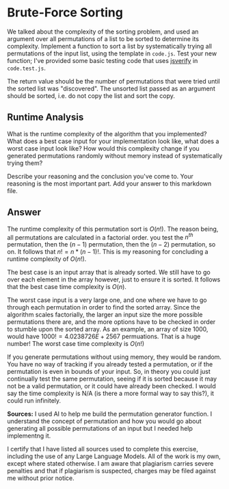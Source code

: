 # Brute-Force Sorting

We talked about the complexity of the sorting problem, and used an argument over
all permutations of a list to be sorted to determine its complexity. Implement
a function to sort a list by systematically trying all permutations of the input
list, using the template in `code.js`. Test your new function; I've provided
some basic testing code that uses [jsverify](https://jsverify.github.io/) in
`code.test.js`.

The return value should be the number of permutations that were tried until the
sorted list was "discovered". The unsorted list passed as an argument should be
sorted, i.e. do not copy the list and sort the copy.

## Runtime Analysis

What is the runtime complexity of the algorithm that you implemented? What does
a best case input for your implementation look like, what does a worst case
input look like? How would this complexity change if you generated permutations
randomly without memory instead of systematically trying them?

Describe your reasoning and the conclusion you've come to. Your reasoning is the
most important part. Add your answer to this markdown file.

## Answer

The runtime complexity of this permutation sort is $O(n!)$. The reason being, all permutations are calculated in a factorial order. you test the $n^{th}$ permutation, then the $(n-1)$ permutation, then the $(n-2)$ permutation, so on. It follows that $n! = n * (n-1)!$. This is my reasoning for concluding a runtime complexity of $O(n!)$.

The best case is an input array that is already sorted. We still have to go over each element in the array however, just to ensure it is sorted. It follows that the best case time complexity is $O(n)$. 

The worst case input is a very large one, and one where we have to go through each permutation in order to find the sorted array. Since the algorithm scales factorially, the larger an input size the more possible permutations there are, and the more options have to be checked in order to stumble upon the sorted array. As an example, an array of size 1000, would have $1000! = 4.0238726 E+2567$ permuations. That is a huge number! The worst case time complexity is $O(n!)$

If you generate permutations without using memory, they would be random. You have no way of tracking if you already tested a permutation, or if the permutation is even in bounds of your input. So, in theory you could just continually test the same permutation, seeing if it is sorted because it may not be a valid permutation, or it could have already been checked. I would say the time complexity is N/A (is there a more formal way to say this?), it could run infinitely.

**Sources:**
I used AI to help me build the permutation generator function. I understand the concept of permutation and how you would go about generating all possible permutations of an input but I needed help implementng it.

I certify that I have listed all sources used to complete this exercise, including the use of any Large Language Models. All of the work is my own, except where stated otherwise. I am aware that plagiarism carries severe penalties and that if plagiarism is suspected, charges may be filed against me without prior notice.

